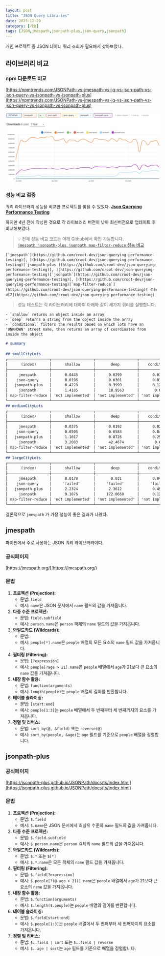 ```yaml
---
layout: post
title: "JSON Query Libraries"
date: 2023-12-29
category: [기술]
tags: [JSON,jmespath,jsonpath-plus,json-query,jsonpath]
---
```



개인 프로젝트 중 JSON 데이터 쿼리 조회가 필요해서 찾아보았다.


## 라이브러리 비교


### npm 다운로드 비교


[https://npmtrends.com/JSONPath-vs-jmespath-vs-jq-vs-json-path-vs-json-query-vs-jsonpath-vs-jsonpath-plus](https://npmtrends.com/JSONPath-vs-jmespath-vs-jq-vs-json-path-vs-json-query-vs-jsonpath-vs-jsonpath-plus)


![0](/assets/img/2023-12-29-JSON-Query-Libraries.md/0.png)


### 성능 비교 검증


쿼리 라이브러리 성능을 비교한 프로젝트를 찾을 수 있었다. [**Json Querying Performance Testing**](https://github.com/andykais/json-querying-performance-testing)


하지만 4년 전에 작성한 것으로 각 라이브러리 버전이 낮아 최신버전으로 업데이트 후 비교해보았다.


> 💡 전체 성능 비교 코드는 아래 Github에서 확인 가능합니다.  
> [`jmespath`](https://github.com/croot-dev/json-querying-performance-testing)[, ](https://github.com/croot-dev/json-querying-performance-testing)[`jsonpath-plus`](https://github.com/croot-dev/json-querying-performance-testing)[, ](https://github.com/croot-dev/json-querying-performance-testing)[`jsonpath`](https://github.com/croot-dev/json-querying-performance-testing)[, ](https://github.com/croot-dev/json-querying-performance-testing)[`map-filter-reduce`](https://github.com/croot-dev/json-querying-performance-testing)[ 성능 비교](https://github.com/croot-dev/json-querying-performance-testing)


	[`jmespath`](https://github.com/croot-dev/json-querying-performance-testing)[, ](https://github.com/croot-dev/json-querying-performance-testing)[`jsonpath-plus`](https://github.com/croot-dev/json-querying-performance-testing)[, ](https://github.com/croot-dev/json-querying-performance-testing)[`jsonpath`](https://github.com/croot-dev/json-querying-performance-testing)[, ](https://github.com/croot-dev/json-querying-performance-testing)[`map-filter-reduce`](https://github.com/croot-dev/json-querying-performance-testing)[ 성능 비교](https://github.com/croot-dev/json-querying-performance-testing)


> 성능 테스트는 각 라이브러리에 대하여 아래와 같이 세가지 쿼리를 실행합니다.

	- `shallow` returns an object inside an array
	- `deep` returns a string from the object inside the array
	- `conditional` filters the results based on which lots have an 'UNKNOWN' street name, then returns an array of coordinates from inside the object

```markdown
# summary

## smallCityLots
┌───────────────────┬───────────────────┬───────────────────┬───────────────────┐
│      (index)      │      shallow      │       deep        │    conditional    │
├───────────────────┼───────────────────┼───────────────────┼───────────────────┤
│     jmespath      │      0.0445       │      0.0299       │      0.0375       │
│    json-query     │      0.0196       │      0.0301       │      0.0186       │
│   jsonpath-plus   │      0.4228       │      0.3999       │      0.1292       │
│     jsonpath      │      1.4185       │      10.9563      │       0.028       │
│ map-filter-reduce │ 'not implemented' │ 'not implemented' │ 'not implemented' │
└───────────────────┴───────────────────┴───────────────────┴───────────────────┘
## mediumCityLots
┌───────────────────┬───────────────────┬───────────────────┬───────────────────┐
│      (index)      │      shallow      │       deep        │    conditional    │
├───────────────────┼───────────────────┼───────────────────┼───────────────────┤
│     jmespath      │      0.0375       │      0.0192       │      0.0263       │
│    json-query     │      0.0505       │      0.0584       │      0.0469       │
│   jsonpath-plus   │      1.1017       │      0.8726       │      0.2504       │
│     jsonpath      │      3.2803       │      42.4674      │       0.051       │
│ map-filter-reduce │ 'not implemented' │ 'not implemented' │ 'not implemented' │
└───────────────────┴───────────────────┴───────────────────┴───────────────────┘
## largeCityLots
┌───────────────────┬───────────────────┬───────────────────┬───────────────────┐
│      (index)      │      shallow      │       deep        │    conditional    │
├───────────────────┼───────────────────┼───────────────────┼───────────────────┤
│     jmespath      │      0.0178       │       0.031       │      0.0474       │
│    json-query     │     'failed'      │     'failed'      │     'failed'      │
│   jsonpath-plus   │      2.2324       │      2.3612       │      0.4997       │
│     jsonpath      │      9.1876       │     172.0668      │      0.1204       │
│ map-filter-reduce │ 'not implemented' │ 'not implemented' │ 'not implemented' │
└───────────────────┴───────────────────┴───────────────────┴───────────────────┘
```


결론적으로 `jmespath` 가 가장 성능이 좋은 결과가 나왔다. 


## jmespath 


파이썬에서 주로 사용하는 JSON 쿼리 라이브러리이다.


### 공식페이지


[https://jmespath.org/](https://jmespath.org/)


### 문법

1. **프로젝션 (Projection):**
	- 문법: `field`
	- 예시: `name`은 JSON 문서에서 `name` 필드의 값을 가져옵니다.
2. **다중 수준 프로젝션:**
	- 문법: `field.subfield`
	- 예시: `person.name`은 `person` 객체의 `name` 필드의 값을 가져옵니다.
3. **와일드카드 (Wildcards):**
	- 문법:
	- 예시: `people[*].name`은 `people` 배열의 모든 요소의 `name` 필드 값을 가져옵니다.
4. **필터링 (Filtering):**
	- 문법: `[?expression]`
	- 예시: `people[?age > 21].name`은 `people` 배열에서 `age`가 21보다 큰 요소의 `name` 값을 가져옵니다.
5. **내장 함수 활용:**
	- 문법: `function(arguments)`
	- 예시: `length(people)`는 `people` 배열의 길이를 반환합니다.
6. **테이블 슬라이싱:**
	- 문법: `[start:end]`
	- 예시: `people[1:3]`는 `people` 배열에서 두 번째부터 세 번째까지의 요소를 가져옵니다.
7. **정렬 및 리버스:**
	- 문법: `sort_by(@, &field)` 또는 `reverse(@)`
	- 예시: `sort_by(people, &age)`는 `age` 필드를 기준으로 `people` 배열을 정렬합니다.

## jsonpath-plus


### 공식페이지


[https://jsonpath-plus.github.io/JSONPath/docs/ts/index.html](https://jsonpath-plus.github.io/JSONPath/docs/ts/index.html)


### 문법

1. **프로젝션 (Projection):**
	- 문법: `$.field`
	- 예시: `$.name`은 JSON 문서에서 최상위 수준의 `name` 필드의 값을 가져옵니다.
2. **다중 수준 프로젝션:**
	- 문법: `$.field.subfield`
	- 예시: `$.person.name`은 `person` 객체의 `name` 필드의 값을 가져옵니다.
3. **와일드카드 (Wildcards):**
	- 문법: `$.*` 또는 `$[*]`
	- 예시: `$.*.name`은 모든 객체의 `name` 필드 값을 가져옵니다.
4. **필터링 (Filtering):**
	- 문법: `$.field[?expression]`
	- 예시: `$.people[?(@.age > 21)].name`은 `people` 배열에서 `age`가 21보다 큰 요소의 `name` 값을 가져옵니다.
5. **내장 함수 활용:**
	- 문법: `$.function(arguments)`
	- 예시: `$.length($.people)`는 `people` 배열의 길이를 반환합니다.
6. **테이블 슬라이싱:**
	- 문법: `$.field[start:end]`
	- 예시: `$.people[1:3]`는 `people` 배열에서 두 번째부터 세 번째까지의 요소를 가져옵니다.
7. **정렬 및 리버스:**
	- 문법: `$..field | sort` 또는 `$..field | reverse`
	- 예시: `$..age | sort`는 `age` 필드를 기준으로 배열을 정렬합니다.
